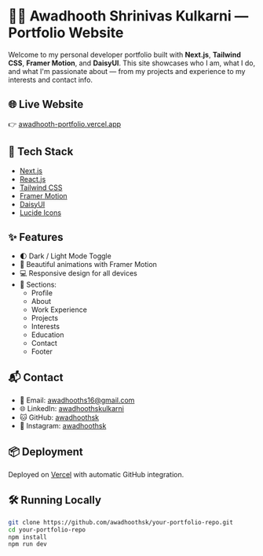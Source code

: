 # 🧑‍💻 Awadhooth Shrinivas Kulkarni — Portfolio Website

Welcome to my personal developer portfolio built with **Next.js**, **Tailwind CSS**, **Framer Motion**, and **DaisyUI**. This site showcases who I am, what I do, and what I'm passionate about — from my projects and experience to my interests and contact info.

## 🌐 Live Website

👉 [awadhooth-portfolio.vercel.app](https://awadhooth-portfolio.vercel.app)

## 🚀 Tech Stack

- [Next.js](https://nextjs.org/)
- [React.js](https://reactjs.org/)
- [Tailwind CSS](https://tailwindcss.com/)
- [Framer Motion](https://www.framer.com/motion/)
- [DaisyUI](https://daisyui.com/)
- [Lucide Icons](https://lucide.dev/)

## ✨ Features

- 🌓 Dark / Light Mode Toggle
- 🎨 Beautiful animations with Framer Motion
- 💻 Responsive design for all devices
- 📁 Sections:
  - Profile
  - About
  - Work Experience
  - Projects
  - Interests
  - Education
  - Contact
  - Footer


## 📬 Contact

- 📧 Email: [awadhooths16@gmail.com](mailto:awadhooths16@gmail.com)
- 🌐 LinkedIn: [awadhoothskulkarni](https://www.linkedin.com/in/awadhoothskulkarni/)
- 🐱 GitHub: [awadhoothsk](https://github.com/awadhoothsk)
- 📸 Instagram: [awadhoothsk](https://instagram.com/awadhoothsk)

## 📦 Deployment

Deployed on [Vercel](https://vercel.com/) with automatic GitHub integration.

## 🛠️ Running Locally

```bash
git clone https://github.com/awadhoothsk/your-portfolio-repo.git
cd your-portfolio-repo
npm install
npm run dev
